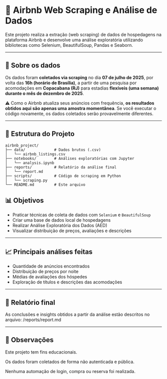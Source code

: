 # 🏡 Airbnb Web Scraping e Análise de Dados

Este projeto realiza a extração (web scraping) de dados de hospedagens na plataforma Airbnb e desenvolve uma análise exploratória utilizando bibliotecas como Selenium, BeautifulSoup, Pandas e Seaborn.

---

## 📅 Sobre os dados

Os dados foram **coletados via scraping** no dia **07 de julho de 2025**, por volta das **16h (horário de Brasília)**, a partir de uma pesquisa por acomodações em **Copacabana (RJ)** para estadias **flexíveis (uma semana) durante o mês de dezembro de 2025**.

⚠️ Como o Airbnb atualiza seus anúncios com frequência, **os resultados obtidos aqui são apenas uma amostra momentânea**. Se você executar o código novamente, os dados coletados serão provavelmente diferentes.

---

## 📁 Estrutura do Projeto

```text
airbnb_project/
├── data/             # Dados brutos (.csv)
│   └── airbnb_listings.csv
├── notebooks/        # Análises exploratórias com Jupyter
│   └── analysis.ipynb
├── reports/          # Relatório da análise final
│   └── report.md
├── scripts/          # Código de scraping em Python
│   └── scraping.py
└── README.md         # Este arquivo

```

## 📊 Objetivos

- Praticar técnicas de coleta de dados com `Selenium` e `BeautifulSoup`
- Criar uma base de dados local de hospedagens
- Realizar Análise Exploratória dos Dados (AED)
- Visualizar distribuição de preços, avaliações e descrições

---

## 📈 Principais análises feitas

- Quantidade de anúncios encontrados
- Distribuição de preços por noite
- Médias de avaliações dos hóspedes
- Exploração de títulos e descrições das acomodações

---

## 📄 Relatório final

As conclusões e insights obtidos a partir da análise estão descritos no arquivo:  /reports/report.md

---

## 📎 Observações
Este projeto tem fins educacionais.

Os dados foram coletados de forma não autenticada e pública.

Nenhuma automação de login, compra ou reserva foi realizada.